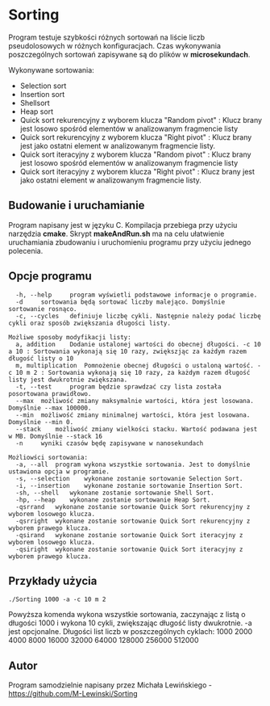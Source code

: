 # Sorting

Program testuje szybkości różnych sortowań na liście liczb pseudolosowych w różnych konfiguracjach.
Czas wykonywania poszczególnych sortowań zapisywane są do plików w **microsekundach**.

Wykonywane sortowania:
- Selection sort
- Insertion sort
- Shellsort
- Heap sort
- Quick sort rekurencyjny z wyborem klucza "Random pivot" : Klucz brany jest losowo spośród elementów w analizowanym fragmencie listy
- Quick sort rekurencyjny z wyborem klucza "Right pivot" : Klucz brany jest jako ostatni element w analizowanym fragmencie listy.
- Quick sort iteracyjny z wyborem klucza "Random pivot" : Klucz brany jest losowo spośród elementów w analizowanym fragmencie listy
- Quick sort iteracyjny z wyborem klucza "Right pivot" : Klucz brany jest jako ostatni element w analizowanym fragmencie listy.
## Budowanie i uruchamianie
Program napisany jest w języku C. Kompilacja przebiega przy użyciu narzędzia **cmake**. Skrypt **makeAndRun.sh** ma na celu ułatwienie uruchamiania zbudowaniu i uruchomieniu programu przy użyciu jednego polecenia.

## Opcje programu
```
  -h, --help	 program wyświetli podstawowe informacje o programie.
  -d	 sortowania będą sortować liczby malejąco. Domyślnie sortowanie rosnąco.
  -c, --cycles	 definiuje liczbę cykli. Następnie należy podać liczbę cykli oraz sposób zwiększania długości listy.

Możliwe sposoby modyfikacji listy:
  a, addition	 Dodanie ustalonej wartości do obecnej długości. -c 10 a 10 : Sortowania wykonają się 10 razy, zwiększjąc za każdym razem długość listy o 10
  m, multiplication	 Pomnożenie obecnej długości o ustaloną wartość. -c 10 m 2 : Sortowania wykonają się 10 razy, za każdym razem długość listy jest dwukrotnie zwiększana.
  -t, --test	 program będzie sprawdzać czy lista została posortowana prawidłowo.
  --max	 możliwość zmiany maksymalnie wartości, która jest losowana. Domyślnie --max 100000.
  --min	 możliwość zmiany minimalnej wartości, która jest losowana. Domyślnie --min 0.
  --stack	 możliwość zmiany wielkości stacku. Wartość podawana jest w MB. Domyślnie --stack 16
  -n	 wyniki czasów będę zapisywane w nanosekundach

Możliowści sortowania:
  -a, --all	 program wykona wszystkie sortowania. Jest to domyślnie ustawiona opcja w programie.
  -s, --selection	 wykonane zostanie sortowanie Selection Sort.
  -i, --insertion	 wykonane zostanie sortowanie Insertion Sort.
  -sh, --shell	 wykonane zostanie sortowanie Shell Sort.
  -hp, --heap	 wykonane zostanie sortowanie Heap Sort.
  -qsrrand	 wykonane zostanie sortowanie Quick Sort rekurencyjny z wyborem losowego klucza.
  -qsrright	 wykonane zostanie sortowanie Quick Sort rekurencyjny z wyborem prawego klucza.
  -qsirand	 wykonane zostanie sortowanie Quick Sort iteracyjny z wyborem losowego klucza.
  -qsiright	 wykonane zostanie sortowanie Quick Sort iteracyjny z wyborem prawego klucza.
```

## Przykłady użycia
```
./Sorting 1000 -a -c 10 m 2
```
Powyższa komenda wykona wszystkie sortowania, zaczynając z listą o długości 1000 i wykona 10 cykli, zwiększając długość listy dwukrotnie. -a jest opcjonalne.
Długości list liczb w poszczególnych cyklach: 1000 2000 4000 8000 16000 32000 64000 128000 256000 512000

## Autor
Program samodzielnie napisany przez Michała Lewińskiego - https://github.com/M-Lewinski/Sorting
